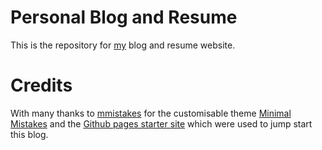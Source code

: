 # Personal Blog and Resume

This is the repository for [my](https://github.com/simon-mcmahon) blog and resume website.

# Credits

With many thanks to [mmistakes](https://github.com/mmistakes) for the customisable theme [Minimal Mistakes](https://github.com/mmistakes/minimal-mistakes) and the [Github pages starter site](https://github.com/mmistakes/mm-github-pages-starter) which were used to jump start this blog.
